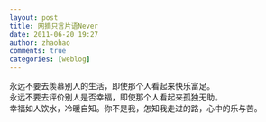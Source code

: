 ```yaml
---
layout: post
title: 网摘只言片语Never
date: 2011-06-20 19:27
author: zhaohao
comments: true
categories: [weblog]
---
```

永远不要去羡慕别人的生活，即使那个人看起来快乐富足。<br />永远不要去评价别人是否幸福，即使那个人看起来孤独无助。<br />幸福如人饮水，冷暖自知。你不是我，怎知我走过的路，心中的乐与苦。
